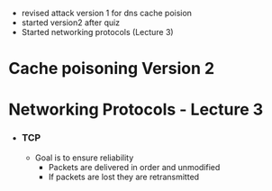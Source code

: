 - revised attack version 1 for dns cache poision
- started version2 after quiz
- Started networking protocols (Lecture 3)


# Cache poisoning Version 2
# Networking Protocols - Lecture 3

- ### TCP 
	- Goal is to ensure reliability
		- Packets are delivered in order and unmodified
		- If packets are lost they are retransmitted
